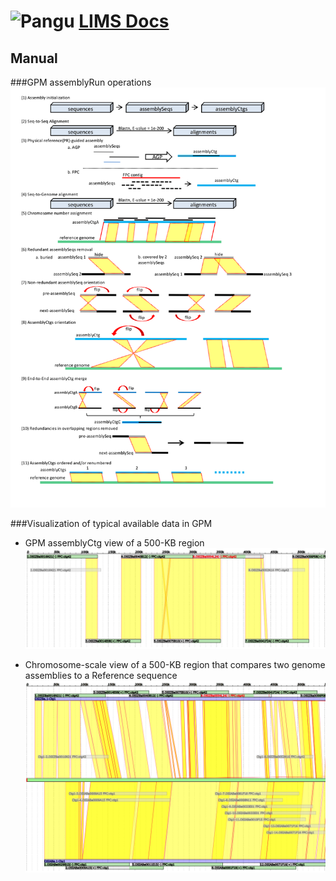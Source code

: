 # ![Pangu](https://github.com/Jianwei-Zhang/LIMS/blob/master/htdocs/images/logo.png?raw=true) [LIMS Docs](README.md)
## Manual

###GPM assemblyRun operations
![assemblyRun](images/assemblyRun-04-01-JZ.png)

###Visualization of typical available data in GPM
- GPM assemblyCtg view of a 500-KB region
![ctgViewer](images/ctgViewer.png)

- Chromosome-scale view of a 500-KB region that compares two genome assemblies to a Reference sequence
![chrViewer](images/chrViewer.png)
